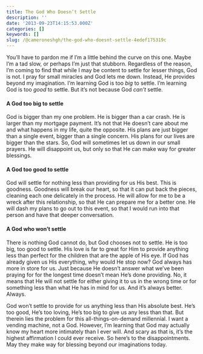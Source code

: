 ```yaml
---
title: The God Who Doesn’t Settle
description: ''
date: '2013-09-23T14:15:53.000Z'
categories: []
keywords: []
slug: /@cameroneshgh/the-god-who-doesnt-settle-4edef175319c
---
```


You’ll have to pardon me if I’m a little behind the curve on this one. Maybe I’m a tad slow, or perhaps I’m just that stubborn. Regardless of the reason, I’m coming to find that while I may be content to settle for lesser things, God is not. I pray for small miracles and God lets me down. Instead, He provides beyond my imagination. I’m learning God is too _big_ to settle. I’m learning God is too _good_ to settle. But it’s not because God _can’t_ settle.

#### A God too big to settle

God is bigger than my one problem. He is bigger than a car crash. He is larger than my mortgage payment. It’s not that He doesn’t care about me and what happens in my life, quite the opposite. His plans are just bigger than a single event, bigger than a single concern. His plans for our lives are bigger than the stars. So, God will sometimes let us down in our small prayers. He will disappoint us, but only so that He can make way for greater blessings.

#### A God too good to settle

God will settle for nothing less than providing for us His best. This is goodness. Goodness will break our heart, so that it can put back the pieces, cleaning each one delicately in the process. He will allow for me to be a wreck after this relationship, so that He can prepare me for a better one. He will dash my plans to go out to this event, so that I would run into that person and have that deeper conversation.

#### A God who won’t settle

There is nothing God cannot do, but God chooses not to settle. He is too big, too good to settle. His love is far to great for Him to provide anything less than perfect for the children that are the apple of His eye. If God has already given us His everything, why would He stop now? God always has more in store for us. Just because He doesn’t answer what we’ve been praying for for the longest time doesn’t mean He’s done providing. No, it means that He will not settle for either giving it to us in the wrong time or for something less than what He has in mind for us. And it’s always better. Always.

God won’t settle to provide for us anything less than His absolute best. He’s too good, He’s too loving, He’s too big to give us any less than that. But therein lies the problem for this all-things-on-demand millennial. I want a vending machine, not a God. However, I’m learning that God may actually know my heart more intimately than I ever will. And scary as that is, it’s the highest affirmation I could ever receive. So here’s to the disappointments. May they make way for blessing beyond our imaginations today.